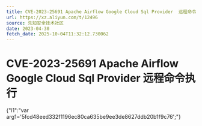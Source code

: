```yaml
---
title: CVE-2023-25691 Apache Airflow Google Cloud Sql Provider  远程命令执行
url: https://xz.aliyun.com/t/12496
source: 先知安全技术社区
date: 2023-04-30
fetch_date: 2025-10-04T11:32:12.730062
---
```


# CVE-2023-25691 Apache Airflow Google Cloud Sql Provider  远程命令执行

{"l1":"var arg1='5fcd48eed332f1196ec80ca635be9ee3de8627ddb20b1f9c76';"}